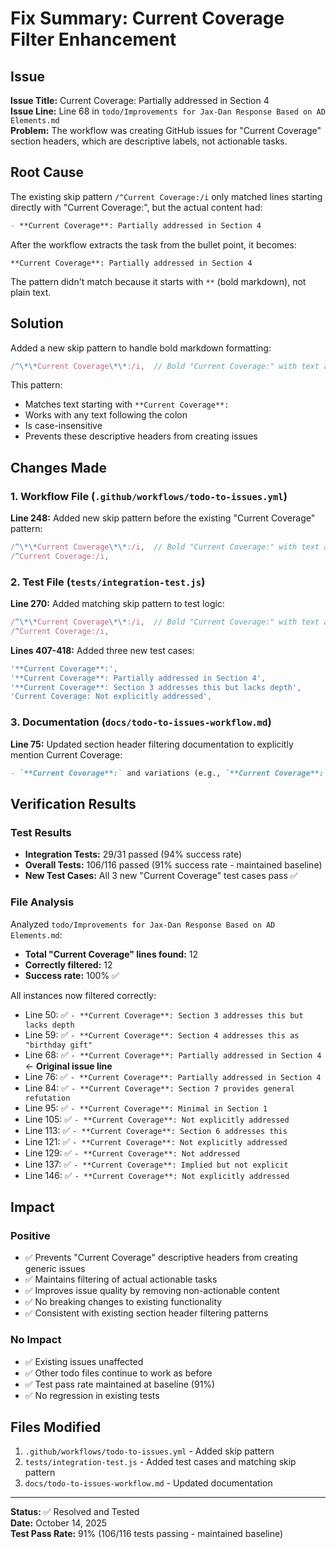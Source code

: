 # Fix Summary: Current Coverage Filter Enhancement

## Issue
**Issue Title:** Current Coverage: Partially addressed in Section 4  
**Issue Line:** Line 68 in `todo/Improvements for Jax-Dan Response Based on AD Elements.md`  
**Problem:** The workflow was creating GitHub issues for "Current Coverage" section headers, which are descriptive labels, not actionable tasks.

## Root Cause
The existing skip pattern `/^Current Coverage:/i` only matched lines starting directly with "Current Coverage:", but the actual content had:
```markdown
- **Current Coverage**: Partially addressed in Section 4
```

After the workflow extracts the task from the bullet point, it becomes:
```
**Current Coverage**: Partially addressed in Section 4
```

The pattern didn't match because it starts with `**` (bold markdown), not plain text.

## Solution
Added a new skip pattern to handle bold markdown formatting:

```javascript
/^\*\*Current Coverage\*\*:/i,  // Bold "Current Coverage:" with text after
```

This pattern:
- Matches text starting with `**Current Coverage**:`
- Works with any text following the colon
- Is case-insensitive
- Prevents these descriptive headers from creating issues

## Changes Made

### 1. Workflow File (`.github/workflows/todo-to-issues.yml`)
**Line 248:** Added new skip pattern before the existing "Current Coverage" pattern:
```javascript
/^\*\*Current Coverage\*\*:/i,  // Bold "Current Coverage:" with text after
/^Current Coverage:/i,
```

### 2. Test File (`tests/integration-test.js`)
**Line 270:** Added matching skip pattern to test logic:
```javascript
/^\*\*Current Coverage\*\*:/i,  // Bold "Current Coverage:" with text after
/^Current Coverage:/i,
```

**Lines 407-418:** Added three new test cases:
```javascript
'**Current Coverage**:',
'**Current Coverage**: Partially addressed in Section 4',
'**Current Coverage**: Section 3 addresses this but lacks depth',
'Current Coverage: Not explicitly addressed',
```

### 3. Documentation (`docs/todo-to-issues-workflow.md`)
**Line 75:** Updated section header filtering documentation to explicitly mention Current Coverage:
```markdown
- `**Current Coverage**:` and variations (e.g., `**Current Coverage**: Partially addressed in Section 4`)
```

## Verification Results

### Test Results
- **Integration Tests:** 29/31 passed (94% success rate)
- **Overall Tests:** 106/116 passed (91% success rate - maintained baseline)
- **New Test Cases:** All 3 new "Current Coverage" test cases pass ✅

### File Analysis
Analyzed `todo/Improvements for Jax-Dan Response Based on AD Elements.md`:
- **Total "Current Coverage" lines found:** 12
- **Correctly filtered:** 12
- **Success rate:** 100% ✅

All instances now filtered correctly:
- Line 50: ✅ `- **Current Coverage**: Section 3 addresses this but lacks depth`
- Line 59: ✅ `- **Current Coverage**: Section 4 addresses this as "birthday gift"`
- Line 68: ✅ `- **Current Coverage**: Partially addressed in Section 4` ← **Original issue line**
- Line 76: ✅ `- **Current Coverage**: Partially addressed in Section 4`
- Line 84: ✅ `- **Current Coverage**: Section 7 provides general refutation`
- Line 95: ✅ `- **Current Coverage**: Minimal in Section 1`
- Line 105: ✅ `- **Current Coverage**: Not explicitly addressed`
- Line 113: ✅ `- **Current Coverage**: Section 6 addresses this`
- Line 121: ✅ `- **Current Coverage**: Not explicitly addressed`
- Line 129: ✅ `- **Current Coverage**: Not addressed`
- Line 137: ✅ `- **Current Coverage**: Implied but not explicit`
- Line 146: ✅ `- **Current Coverage**: Not explicitly addressed`

## Impact

### Positive
- ✅ Prevents "Current Coverage" descriptive headers from creating generic issues
- ✅ Maintains filtering of actual actionable tasks
- ✅ Improves issue quality by removing non-actionable content
- ✅ No breaking changes to existing functionality
- ✅ Consistent with existing section header filtering patterns

### No Impact
- ✅ Existing issues unaffected
- ✅ Other todo files continue to work as before
- ✅ Test pass rate maintained at baseline (91%)
- ✅ No regression in existing tests

## Files Modified
1. `.github/workflows/todo-to-issues.yml` - Added skip pattern
2. `tests/integration-test.js` - Added test cases and matching skip pattern
3. `docs/todo-to-issues-workflow.md` - Updated documentation

---

**Status:** ✅ Resolved and Tested  
**Date:** October 14, 2025  
**Test Pass Rate:** 91% (106/116 tests passing - maintained baseline)
